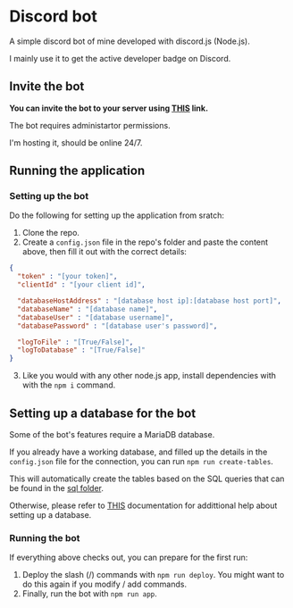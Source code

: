 # Discord bot

A simple discord bot of mine developed with discord.js (Node.js).

I mainly use it to get the active developer badge on Discord.

## Invite the bot

**You can invite the bot to your server using [THIS](https://discord.com/oauth2/authorize?client_id=1163073430309044234&scope=bot&permissions=8) link.**

The bot requires administartor permissions.

I'm hosting it, should be online 24/7.

## Running the application

### Setting up the bot

Do the following for setting up the application from sratch:

1. Clone the repo.
2. Create a `config.json` file in the repo's folder and paste the content above, then fill it out with the correct details:
```json
{
  "token" : "[your token]",
  "clientId" : "[your client id]",

  "databaseHostAddress" : "[database host ip]:[database host port]",
  "databaseName" : "[database name]",
  "databaseUser" : "[database username]",
  "databasePassword" : "[database user's password]",

  "logToFile" : "[True/False]",
  "logToDatabase" : "[True/False]"
}
```
3. Like you would with any other node.js app, install dependencies with with the `npm i` command.

## Setting up a database for the bot

Some of the bot's features require a MariaDB database.

If you already have a working database, and filled up the details in the `config.json` file for the connection, you can run `npm run create-tables`.

This will automatically create the tables based on the SQL queries that can be found in the [sql folder](sql/).

Otherwise, please refer to [THIS](documentation/mariadb-setup.md) documentation for addittional help about setting up a database.

### Running the bot

If everything above checks out, you can prepare for the first run:

1. Deploy the slash (/) commands with `npm run deploy`. You might want to do this again if you modify / add commands.
2. Finally, run the bot with `npm run app`.